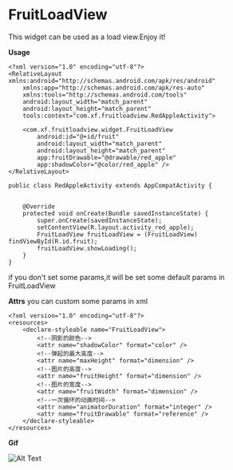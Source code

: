 # FruitLoadView
This widget can be used as a load view.Enjoy it!

**Usage**
```
<?xml version="1.0" encoding="utf-8"?>
<RelativeLayout xmlns:android="http://schemas.android.com/apk/res/android"
    xmlns:app="http://schemas.android.com/apk/res-auto"
    xmlns:tools="http://schemas.android.com/tools"
    android:layout_width="match_parent"
    android:layout_height="match_parent"
    tools:context="com.xf.fruitloadview.RedAppleActivity">

    <com.xf.fruitloadview.widget.FruitLoadView
        android:id="@+id/fruit"
        android:layout_width="match_parent"
        android:layout_height="match_parent"
        app:fruitDrawable="@drawable/red_apple"
        app:shadowColor="@color/red_apple" />
</RelativeLayout>
```
```
public class RedAppleActivity extends AppCompatActivity {


    @Override
    protected void onCreate(Bundle savedInstanceState) {
        super.onCreate(savedInstanceState);
        setContentView(R.layout.activity_red_apple);
        FruitLoadView fruitLoadView = (FruitLoadView) findViewById(R.id.fruit);
        fruitLoadView.showLoading();
    }
}
```
if you don't set some params,it will be set some default params in FruitLoadView

**Attrs**
you can custom some params in xml
```
<?xml version="1.0" encoding="utf-8"?>
<resources>
    <declare-styleable name="FruitLoadView">
        <!--阴影的颜色-->
        <attr name="shadowColor" format="color" />
        <!--弹起的最大高度-->
        <attr name="maxHeight" format="dimension" />
        <!--图片的高度-->
        <attr name="fruitHeight" format="dimension" />
        <!--图片的宽度-->
        <attr name="fruitWidth" format="dimension" />
        <!--一次循环的动画时间-->
        <attr name="animatorDuration" format="integer" />
        <attr name="fruitDrawable" format="reference" />
    </declare-styleable>
</resources>
```

**Gif**

![Alt Text](https://github.com/X-FAN/resource/blob/master/gif/fruit.gif)
